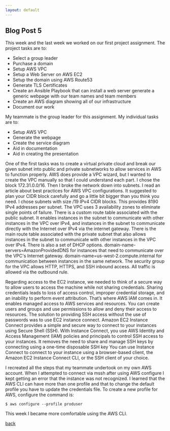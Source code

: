 ```yaml
---
layout: default
---
```


## Blog Post 5



This week and the last week we worked on our first project assignment. The project tasks are to:

  * Select a group leader
  * Purchase a domain
  * Setup AWS VPC
  * Setup a Web Server on AWS EC2
  * Setup the domain using AWS Route53 
  * Generate TLS Certificates
  * Create an Ansible Playbook that can install a web server generate a generic webpage with our team names and team members
  * Create an AWS diagram showing all of our infrastructure 
  * Document our work


My teammate is the group leader for this assignment. My individual tasks are to:

- Setup AWS VPC
- Generate the webpage
- Create the service diagram
- Aid in documentation 
- Aid in creating the presentation 

One of the first tasks was to create a virtual private cloud and break our given subnet into public and private subnetworks to allow services in AWS to function properly. AWS does provide a VPC wizard, but I wanted to create the VPC manually so that I could understand each part. I chose the block 172.31.0.0/16. Then I broke the network down into subnets. I read an article about best practices for AWS VPC configurations. It suggested to plan your CIDR block carefully and go a little bit bigger than you think you need. I chose subnets with size /19 IPv4 CIDR blocks. This provides 8190 IPv4 addresses per subnet. The VPC uses 3 availability zones to eliminate single points of failure. There is a custom route table associated with the public subnet. It enables instances in the subnet to communicate with other instances in the VPC over IPv4, and instances in the subnet to communicate directly with the Internet over IPv4 via the internet gateway. There is the main route table associated with the private subnet that also allows instances in the subnet to communicate with other instances in the VPC over IPv4. There is also a set of DHCP options. domain-name-servers=AmazonProvidedDNS for instances that need to communicate over the VPC's Internet gateway. domain-name=us-west-2.compute.internal for communication between instances in the same network. The security group for the VPC allows HTTP, HTTPS, and SSH inbound access. All traffic is allowed via the outbound rule.

Regarding access to the EC2 instance, we needed to think of a secure way to allow users to access the machine while not sharing credentials. Sharing credentials leads to loss of access control, improper credential storage, and an inability to perform event attribution. That’s where AWS IAM comes in. It enables managed access to AWS services and resources. You can create users and groups and use permissions to allow and deny their access to resources. The solution to providing SSH access without the use of passwords was to use EC2 instance connect. Amazon EC2 Instance Connect provides a simple and secure way to connect to your instances using Secure Shell (SSH). With Instance Connect, you use AWS Identity and Access Management (IAM) policies and principals to control SSH access to your instances. It removes the need to share and manage SSH keys by connecting using a one-time disposable SSH key You can use Instance Connect to connect to your instance using a browser-based client, the Amazon EC2 Instance Connect CLI, or the SSH client of your choice.

I recreated all the steps that my teammate undertook on my own AWS account. When I attempted to connect via mssh after using AWS configure I kept getting an error that the instance was not recognized. I learned that the AWS CLI can have more than one profile and that to change the default profile you have to update the credentials file. To create a new profile for AWS, configure the command is:

    $ aws configure --profile produser


This week I became more comfortable using the AWS CLI.




[back](../blog.html)
